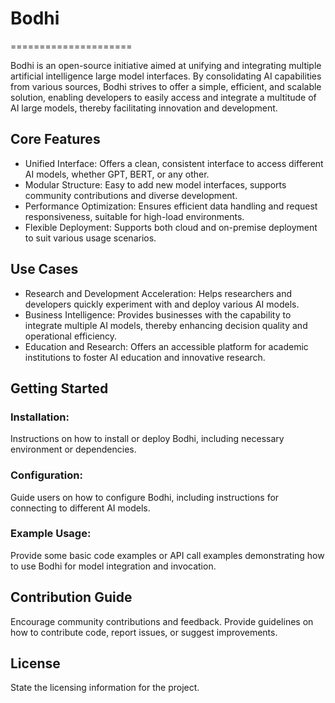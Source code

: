 # Bodhi
=====================

Bodhi is an open-source initiative aimed at unifying and integrating multiple artificial intelligence large model interfaces. By consolidating AI capabilities from various sources, Bodhi strives to offer a simple, efficient, and scalable solution, enabling developers to easily access and integrate a multitude of AI large models, thereby facilitating innovation and development.

## Core Features
+ Unified Interface: Offers a clean, consistent interface to access different AI models, whether GPT, BERT, or any other.
+ Modular Structure: Easy to add new model interfaces, supports community contributions and diverse development.
+ Performance Optimization: Ensures efficient data handling and request responsiveness, suitable for high-load environments.
+ Flexible Deployment: Supports both cloud and on-premise deployment to suit various usage scenarios.

## Use Cases
+ Research and Development Acceleration: Helps researchers and developers quickly experiment with and deploy various AI models.
+ Business Intelligence: Provides businesses with the capability to integrate multiple AI models, thereby enhancing decision quality and operational efficiency.
+ Education and Research: Offers an accessible platform for academic institutions to foster AI education and innovative research.

## Getting Started
### Installation:
Instructions on how to install or deploy Bodhi, including necessary environment or dependencies.

### Configuration:
Guide users on how to configure Bodhi, including instructions for connecting to different AI models.

### Example Usage:
Provide some basic code examples or API call examples demonstrating how to use Bodhi for model integration and invocation.


## Contribution Guide
Encourage community contributions and feedback. Provide guidelines on how to contribute code, report issues, or suggest improvements.

## License
State the licensing information for the project.
